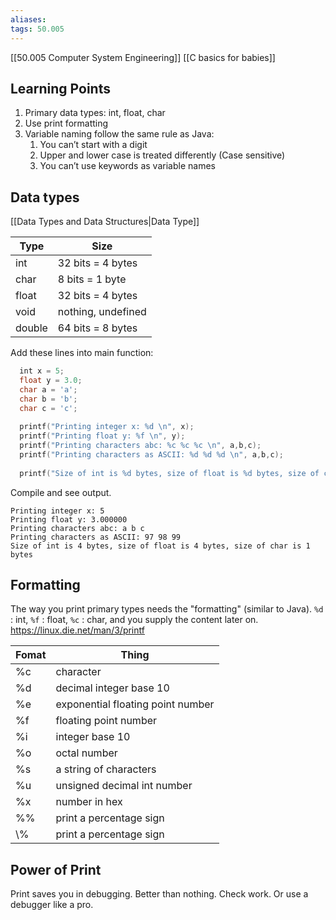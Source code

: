 ```yaml
---
aliases: 
tags: 50.005
---
```

[[50.005 Computer System Engineering]]
[[C basics for babies]]

## Learning Points
1.  Primary data types: int, float, char
2.  Use print formatting 
3.  Variable naming follow the same rule as Java:
	1.  You can’t start with a digit
	2.  Upper and lower case is treated differently (Case sensitive)
	3.  You can’t use keywords as variable names

## Data types
[[Data Types and Data Structures|Data Type]]

| Type   | Size               |
| ------ | ------------------ |
| int    | 32 bits = 4 bytes  |
| char   | 8 bits = 1 byte    |
| float  | 32 bits = 4 bytes  |
| void   | nothing, undefined |
| double | 64 bits = 8 bytes  | 

Add these lines into main function:
```c
  int x = 5;  
  float y = 3.0;  
  char a = 'a';  
  char b = 'b';  
  char c = 'c';  
  
  printf("Printing integer x: %d \n", x);  
  printf("Printing float y: %f \n", y);  
  printf("Printing characters abc: %c %c %c \n", a,b,c);  
  printf("Printing characters as ASCII: %d %d %d \n", a,b,c);  
  
  printf("Size of int is %d bytes, size of float is %d bytes, size of char is %d bytes\n", sizeof(int), sizeof(float), sizeof(char));
```

Compile and see output.

```
Printing integer x: 5
Printing float y: 3.000000
Printing characters abc: a b c
Printing characters as ASCII: 97 98 99
Size of int is 4 bytes, size of float is 4 bytes, size of char is 1 bytes
```

## Formatting
The way you print primary types needs the "formatting" (similar to Java).
`%d` : int, `%f` : float, `%c` : char, and you supply the content later on.
https://linux.die.net/man/3/printf

| Fomat | Thing                             |
| ----- | --------------------------------- |
| %c    | character                         |
| %d    | decimal integer base 10           |
| %e    | exponential floating point number |
| %f    | floating point number             |
| %i    | integer base 10                   |
| %o    | octal number                      |
| %s    | a string of characters            |
| %u    | unsigned decimal int number       |
| %x    | number in hex                     |
| %\%   | print a percentage sign           |
| \\%    | print a percentage sign                                  |

## Power of Print
Print saves you in debugging. Better than nothing. Check work. Or use a debugger like a pro.
